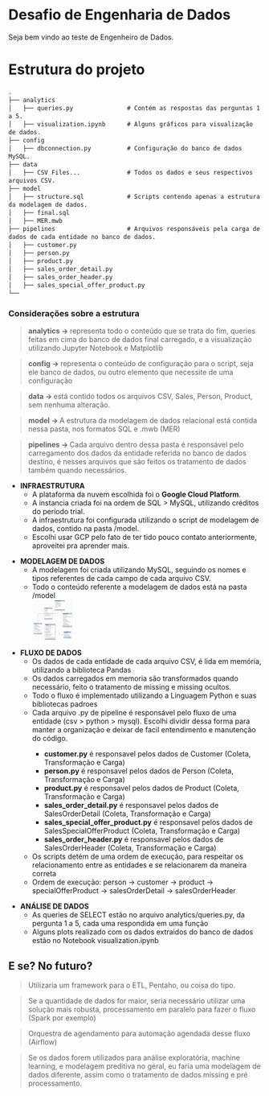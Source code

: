 # Desafio de Engenharia de Dados
Seja bem vindo ao teste de Engenheiro de Dados.

<h1>Estrutura do projeto</h1>

    .
    ├── analytics                             
    │   ├── queries.py               # Contém as respostas das perguntas 1 a 5.
    │   ├── visualization.ipynb      # Alguns gráficos para visualização de dados.
    ├── config
    │   ├── dbconnection.py          # Configuração do banco de dados MySQL.
    ├── data                                        
    │   ├── CSV Files...             # Todos os dados e seus respectivos arquivos CSV.
    ├── model
    │   ├── structure.sql            # Scripts contendo apenas a estrutura da modelagem de dados.
    │   ├── final.sql                               
    │   ├── MER.mwb                                 
    ├── pipelines                    # Arquivos responsáveis pela carga de dados de cada entidade no banco de dados.
    │   ├── customer.py
    │   ├── person.py
    │   ├── product.py
    │   ├── sales_order_detail.py
    │   ├── sales_order_header.py
    │   ├── sales_special_offer_product.py
    └── 

<h3>Considerações sobre a estrutura</h3>
    
><b>analytics -> </b> representa todo o conteúdo que se trata do fim, queries feitas em cima do banco de dados final carregado, e a visualização utilizando Jupyter Notebook e Matplotlib

><b>config -> </b>representa o conteúdo de configuração para o script, seja ele banco de dados, ou outro elemento que necessite de uma configuração

><b>data -> </b> está contido todos os arquivos CSV, Sales, Person, Product, sem nenhuma alteração.
                              
><b>model -> </b> A estrutura da modelagem de dados relacional está contida nessa pasta, nos formatos SQL e .mwb (MER)                              
    
><b>pipelines -> </b> Cada arquivo dentro dessa pasta é responsável pelo carregamento dos dados da entidade referida no banco de dados destino, é nesses arquivos que são feitos os tratamento de dados também quando necessários.

<ul>
    <li><b>INFRAESTRUTURA</b>
        <ul>
            <li>A plataforma da nuvem escolhida foi o <b>Google Cloud Platform</b>.</li>
            <li>A instancia criada foi na ordem de SQL > MySQL, utilizando créditos do período trial.</li>
            <li>A infraestrutura foi configurada utilizando o script de modelagem de dados, contido na pasta /model.</li>
            <li>Escolhi usar GCP pelo fato de ter tido pouco contato anteriormente, aproveitei pra aprender mais.</li>
        </ul>
</ul>

<ul>
    <li><b>MODELAGEM DE DADOS</b>
        <ul>
            <li>A modelagem foi criada utilizando MySQL, seguindo os nomes e tipos referentes de cada campo de cada arquivo CSV.</li>
            <li>Todo o conteúdo referente a modelagem de dados está na pasta /model</li>
            <img src="/model/MER.png" alt="MER" style="height: 80px; width:80px;"/>
        </ul>
</ul>

<ul>
    <li><b>FLUXO DE DADOS</b>
        <ul>
            <li>Os dados de cada entidade de cada arquivo CSV, é lida em memória, utilizando a biblioteca Pandas</li>
            <li>Os dados carregados em memoria são transformados quando necessário, feito o tratamento de missing e missing ocultos.</li>
            <li>Todo o fluxo é implementado utilizando a Linguagem Python e suas bibliotecas padroes</li>
            <li>Cada arquivo .py de pipeline é responsável pelo fluxo de uma entidade (csv > python > mysql). Escolhi dividir dessa forma para manter a organização e deixar de facil entendimento e manutenção do código.</li>
            <ul>
                <li><b>customer.py</b> é responsavel pelos dados de Customer (Coleta, Transformação e Carga)</li>
                <li><b>person.py</b> é responsavel pelos dados de Person (Coleta, Transformação e Carga)</li>
                <li><b>product.py</b> é responsavel pelos dados de Product (Coleta, Transformação e Carga)</li>
                <li><b>sales_order_detail.py</b> é responsavel pelos dados de SalesOrderDetail (Coleta, Transformação e Carga)</li>
                <li><b>sales_special_offer_product.py</b> é responsavel pelos dados de SalesSpecialOfferProduct (Coleta, Transformação e Carga)</li>
                <li><b>sales_order_header.py</b> é responsavel pelos dados de SalesOrderHeader (Coleta, Transformação e Carga)</li>
            </ul>
            <li>Os scripts detém de uma ordem de execução, para respeitar os relacionamento entre as entidades e se relacionarem da maneira correta</li>
            <li>Ordem de execução: person -> customer -> product -> specialOfferProduct -> salesOrderDetail -> salesOrderHeader</li>
        </ul>
</ul>

<ul>
    <li><b>ANÁLISE DE DADOS</b>
        <ul>
            <li>As queries de SELECT estão no arquivo analytics/queries.py, da pergunta 1 a 5, cada uma respondida em uma função</li>
            <li>Alguns plots realizado com os dados extraidos do banco de dados estão no Notebook visualization.ipynb</li>
        </ul>
</ul>

<h2>E se? No futuro?</h2>

> Utilizaria um framework para o ETL, Pentaho, ou coisa do tipo.

> Se a quantidade de dados for maior, seria necessário utilizar uma solução mais robusta, processamento em paralelo para fazer o fluxo (Spark por exemplo)

> Orquestra de agendamento para automação agendada desse fluxo (Airflow)

> Se os dados forem utilizados para análise exploratória, machine learning, e modelagem preditiva no geral, eu faria uma modelagem de dados diferente, assim como o tratamento de dados missing e pré processamento.

